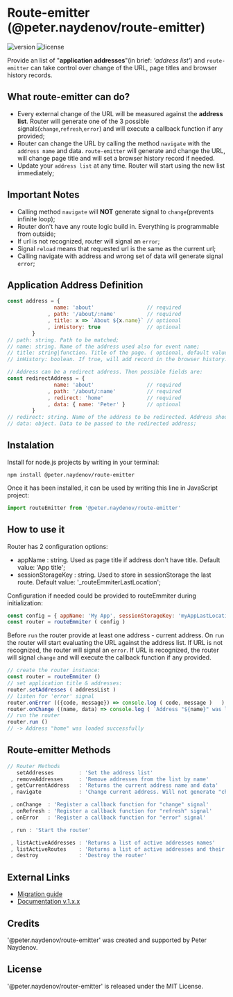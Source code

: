  # Route-emitter (@peter.naydenov/route-emitter)

![version](https://img.shields.io/github/package-json/v/peterNaydenov/route-emitter)
![license](https://img.shields.io/github/license/peterNaydenov/route-emitter)



Provide an list of "**application addresses**"(in brief: *'address list'*) and `route-emitter` can take control over change of the URL, page titles and browser history records.


## What route-emitter can do?
- Every external change of the URL will be measured against the **address list**. Router will generate one of the 3 possible signals(`change`,`refresh`,`error`) and will execute a callback function if any provided;
- Router can change the URL by calling the method `navigate` with the `address name` and data. `route-emitter` will generate and change the URL, will change page title and will set a browser history record if needed.
- Update your `address list` at any time. Router will start using the new list immediately;



## Important Notes
- Calling method `navigate` will **NOT** generate signal to `change`(prevents infinite loop);
- Router don't have any route logic build in. Everything is programmable from outside;
- If url is not recognized, router will signal an `error`;
- Signal `reload` means that requested url is the same as the current url;
- Calling navigate with address and wrong set of data will generate signal `error`;



## Application Address Definition

```js
const address = {
               name: 'about'                 // required
             , path: '/about/:name'          // required
             , title: x => `About ${x.name}` // optional
             , inHistory: true               // optional
        }
// path: string. Path to be matched;
// name: string. Name of the address used also for event name;
// title: string|function. Title of the page. ( optional, default value: App title);
// inHistory: boolean. If true, will add record in the browser history. (optional, default value: false);

// Address can be a redirect address. Then possible fields are:
const redirectAddress = {
               name: 'about'                 // required
             , path: '/about/:name'          // required
             , redirect: 'home'              // required
             , data: { name: 'Peter' }       // optional
        }
// redirect: string. Name of the address to be redirected. Address should be in the address list;
// data: object. Data to be passed to the redirected address;
```



## Instalation
Install for node.js projects by writing in your terminal:

```
npm install @peter.naydenov/route-emitter
```

Once it has been installed, it can be used by writing this line in JavaScript project:

```js
import routeEmitter from '@peter.naydenov/route-emitter'
```


## How to use it

Router has 2 configuration options:
- appName : string. Used as page title if address don't have title. Default value: 'App title';
- sessionStorageKey : string. Used to store in sessionStorage the last route. Default value: '_routeEmmiterLastLocation';

Configuration if needed could be provided to routeEmmiter during initialization:     
```js
const config = { appName: 'My App', sessionStorageKey: 'myAppLastLocation' }
const router = routeEmmiter ( config )
```

Before `run` the router provide at least one address - current address. On `run` the router will start evaluating the URL against the address list. If URL is not recognized, the router will signal an `error`. If URL is recognized, the router will signal `change` and will execute the callback function if any provided.

```js
// create the router instance:
const router = routeEmmiter ()
// set application title & addresses:
router.setAddresses ( addressList )
// listen for 'error' signal 
router.onError (({code, message}) => console.log ( code, message )   )
router.onChange ((name, data) => console.log ( `Address "${name}" was loaded successfully`)   )
// run the router
router.run ()
// -> Address "home" was loaded successfully
```



## Route-emitter Methods
```js
// Router Methods
   setAddresses        : 'Set the address list'
 , removeAddresses     : 'Remove addresses from the list by name'
 , getCurrentAddress   : 'Returns the current address name and data'
 , navigate            : 'Change current address. Will not generate "change" signal'

 , onChange  : 'Register a callback function for "change" signal'
 , onRefresh : 'Register a callback function for "refresh" signal'
 , onError   : 'Register a callback function for "error" signal'

 , run : 'Start the router'

 , listActiveAddresses : 'Returns a list of active addresses names'
 , listActiveRoutes    : 'Returns a list of active addresses and their paths. (Mostly used for debugging)'
 , destroy             : 'Destroy the router'
```



## External Links
- [Migration guide](https://github.com/PeterNaydenov/route-emitter/blob/master/Migration.guide.md)
- [Documentation v.1.x.x](https://github.com/PeterNaydenov/route-emitter/blob/master/README_v.1.x.x.md)



## Credits
'@peter.naydenov/route-emitter' was created and supported by Peter Naydenov.



## License
'@peter.naydenov/router-emitter' is released under the MIT License.


